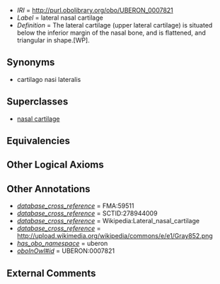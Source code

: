  * *IRI* = http://purl.obolibrary.org/obo/UBERON_0007821
 * *Label* = lateral nasal cartilage
 * *Definition* = The lateral cartilage (upper lateral cartilage) is situated below the inferior margin of the nasal bone, and is flattened, and triangular in shape.[WP].

## Synonyms

 * cartilago nasi lateralis

## Superclasses

 * [nasal cartilage](../../UBERON/23/UBERON_0001823.md)

## Equivalencies


## Other Logical Axioms


## Other Annotations

 * *[database_cross_reference](../../ef/oboInOwl#hasDbXref.md)* = FMA:59511
 * *[database_cross_reference](../../ef/oboInOwl#hasDbXref.md)* = SCTID:278944009
 * *[database_cross_reference](../../ef/oboInOwl#hasDbXref.md)* = Wikipedia:Lateral_nasal_cartilage
 * *[database_cross_reference](../../ef/oboInOwl#hasDbXref.md)* = http://upload.wikimedia.org/wikipedia/commons/e/e1/Gray852.png
 * *[has_obo_namespace](../../ce/oboInOwl#hasOBONamespace.md)* = uberon
 * *[oboInOwl#id](../../id/oboInOwl#id.md)* = UBERON:0007821

## External Comments

